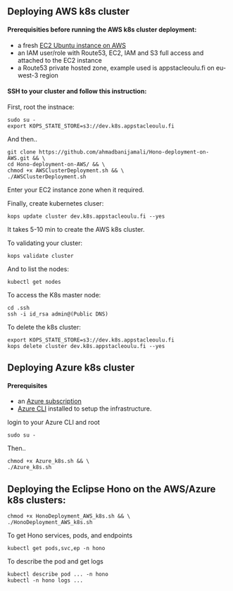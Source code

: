 ## Deploying AWS k8s cluster

#### Prerequisities before running the AWS k8s cluster deployment: 
* a fresh [EC2 Ubuntu instance on AWS](https://docs.aws.amazon.com/AWSEC2/latest/UserGuide/EC2_GetStarted.html)
* an IAM user/role with Route53, EC2, IAM and S3 full access and attached to the EC2 instance
* a Route53 private hosted zone, example used is appstacleoulu.fi on eu-west-3 region

#### SSH to your cluster and follow this instruction: 

First, root the instnace:
```
sudo su -
export KOPS_STATE_STORE=s3://dev.k8s.appstacleoulu.fi
```

And then..
```
git clone https://github.com/ahmadbanijamali/Hono-deployment-on-AWS.git && \
cd Hono-deployment-on-AWS/ && \
chmod +x AWSClusterDeployment.sh && \
./AWSClusterDeployment.sh
```

Enter your EC2 instance zone when it required.

Finally, create kubernetes cluser:
```
kops update cluster dev.k8s.appstacleoulu.fi --yes
```
It takes 5-10 min to create the AWS k8s cluster.


To validating your cluster:
```
kops validate cluster
```

And to list the nodes:
```
kubectl get nodes
```

To access the K8s master node:
```
cd .ssh
ssh -i id_rsa admin@(Public DNS)
```

To delete the k8s cluster:
```
export KOPS_STATE_STORE=s3://dev.k8s.appstacleoulu.fi
kops delete cluster dev.k8s.appstacleoulu.fi --yes
```
## Deploying Azure k8s cluster

#### Prerequisites
* an [Azure subscription](https://azure.microsoft.com/en-us/get-started/)
* [Azure CLI](https://docs.microsoft.com/en-us/cli/azure/install-azure-cli) installed to setup the infrastructure.

login to your Azure CLI and root 
```
sudo su -
```

Then..
```
chmod +x Azure_k8s.sh && \
./Azure_k8s.sh
```

## Deploying the Eclipse Hono on the AWS/Azure k8s clusters:
```
chmod +x HonoDeployment_AWS_k8s.sh && \
./HonoDeployment_AWS_k8s.sh
```

To get Hono services, pods, and endpoints
```
kubectl get pods,svc,ep -n hono
```
To describe the pod and get logs
```
kubectl describe pod ... -n hono
kubectl -n hono logs ...
```
